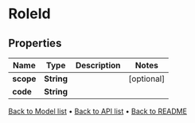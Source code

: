 

# RoleId


## Properties

| Name | Type | Description | Notes |
|------------ | ------------- | ------------- | -------------|
|**scope** | **String** |  |  [optional] |
|**code** | **String** |  |  |



[Back to Model list](../README.md#documentation-for-models) &#8226; [Back to API list](../README.md#documentation-for-api-endpoints) &#8226; [Back to README](../README.md)


